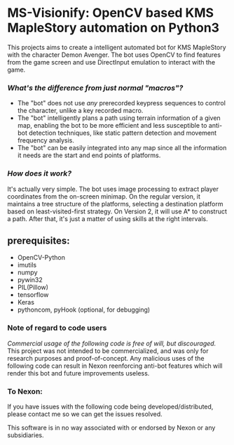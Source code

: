 # MS-Visionify: OpenCV based KMS MapleStory automation on Python3
This projects aims to create a intelligent automated bot for KMS MapleStory with the character Demon Avenger. 
The bot uses OpenCV to find features from the game screen and use DirectInput emulation to interact
with the game.

### *What's the difference from just normal "macros"?*
* The "bot" does not use *any* prerecorded keypress sequences to control the character, unlike a key recorded macro.
* The "bot" intelligently plans a path using terrain information of a given map, enabling the bot to be more efficient and
  less susceptible to anti-bot detection techniques, like static pattern detection and movement frequency analysis.
* The "bot" can be easily integrated into any map since all the information it needs are the start and end points of platforms.

### *How does it work?*
 It's actually very simple. The bot uses image processing to extract player coordinates from the on-screen minimap. On
 the regular version, it maintains a tree structure of the platforms, selecting a destination platform based on least-visited-first
 strategy. On Version 2, it will use A* to construct a path. After that, it's just a matter of using skills at the right intervals.

## prerequisites:
* OpenCV-Python
* imutils
* numpy
* pywin32
* PIL(Pillow)
* tensorflow
* Keras
* pythoncom, pyHook (optional, for debugging)

### Note of regard to code users
*Commercial usage of the following code is free of will, but discouraged.* This project was not intended to be commercialized, and was
only for research purposes and proof-of-concept. Any malicious uses of the following code can result in
Nexon reenforcing anti-bot features which will render this bot and future improvements useless.

### To Nexon:
If you have issues with the following code being developed/distributed, please contact me so we can get the issues resolved.

This software is in no way associated with or endorsed by Nexon or any subsidiaries.
